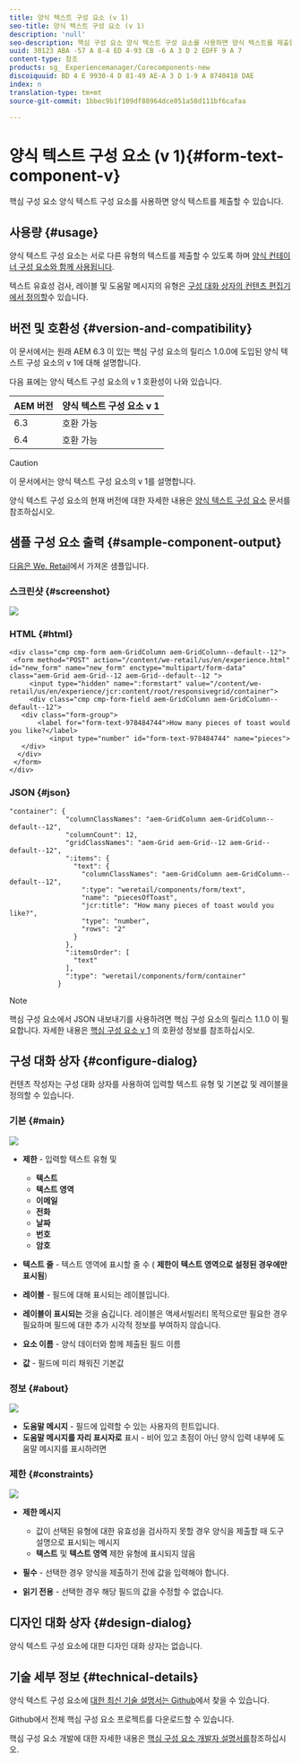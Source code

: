 ```yaml
---
title: 양식 텍스트 구성 요소 (v 1)
seo-title: 양식 텍스트 구성 요소 (v 1)
description: 'null'
seo-description: 핵심 구성 요소 양식 텍스트 구성 요소를 사용하면 양식 텍스트를 제출할 수 있습니다.
uuid: 30123 ABA -57 A 8-4 ED 4-93 CB -6 A 3 D 2 EDFF 9 A 7
content-type: 참조
products: sg_ Experiencemanager/Corecomponents-new
discoiquuid: BD 4 E 9930-4 D 81-49 AE-A 3 D 1-9 A 8740418 DAE
index: n
translation-type: tm+mt
source-git-commit: 1bbec9b1f109df88964dce051a58d111bf6cafaa

---
```



# 양식 텍스트 구성 요소 (v 1){#form-text-component-v}

핵심 구성 요소 양식 텍스트 구성 요소를 사용하면 양식 텍스트를 제출할 수 있습니다.

## 사용량 {#usage}

양식 텍스트 구성 요소는 서로 다른 유형의 텍스트를 제출할 수 있도록 하며 [양식 컨테이너 구성 요소와 함께 사용됩니다](form-container.md).

텍스트 유효성 검사, 레이블 및 도움말 메시지의 유형은 [구성 대화 상자의 컨텐츠 편집기에서 정의할](form-text-v1.md#main-pars_title)수 있습니다.

## 버전 및 호환성 {#version-and-compatibility}

이 문서에서는 원래 AEM 6.3 이 있는 핵심 구성 요소의 릴리스 1.0.0에 도입된 양식 텍스트 구성 요소의 v 1에 대해 설명합니다.

다음 표에는 양식 텍스트 구성 요소의 v 1 호환성이 나와 있습니다.

| AEM 버전 | 양식 텍스트 구성 요소 v 1 |
|--- |--- |
| 6.3 | 호환 가능 |
| 6.4 | 호환 가능 |

>[!CAUTION]
>
>이 문서에서는 양식 텍스트 구성 요소의 v 1를 설명합니다.
>
>양식 텍스트 구성 요소의 현재 버전에 대한 자세한 내용은 [양식 텍스트 구성 요소](form-text.md) 문서를 참조하십시오.

## 샘플 구성 요소 출력 {#sample-component-output}

[다음은 We. Retail](https://helpx.adobe.com/experience-manager/6-4/sites/developing/using/we-retail.html)에서 가져온 샘플입니다.

### 스크린샷 {#screenshot}

![](assets/chlimage_1-22.png)

### HTML {#html}

```
<div class="cmp cmp-form aem-GridColumn aem-GridColumn--default--12">
 <form method="POST" action="/content/we-retail/us/en/experience.html" id="new_form" name="new_form" enctype="multipart/form-data" class="aem-Grid aem-Grid--12 aem-Grid--default--12 ">
     <input type="hidden" name=":formstart" value="/content/we-retail/us/en/experience/jcr:content/root/responsivegrid/container">
     <div class="cmp cmp-form-field aem-GridColumn aem-GridColumn--default--12">
   <div class="form-group">
       <label for="form-text-978484744">How many pieces of toast would you like?</label>
          <input type="number" id="form-text-978484744" name="pieces">
   </div>
  </div>
 </form>
</div>
```

### JSON {#json}

```
"container": {
              "columnClassNames": "aem-GridColumn aem-GridColumn--default--12",
              "columnCount": 12,
              "gridClassNames": "aem-Grid aem-Grid--12 aem-Grid--default--12",
              ":items": {
                "text": {
                  "columnClassNames": "aem-GridColumn aem-GridColumn--default--12",
                  ":type": "weretail/components/form/text",
                  "name": "piecesOfToast",
                  "jcr:title": "How many pieces of toast would you like?",
                  "type": "number",
                  "rows": "2"
                }
              },
              ":itemsOrder": [
                "text"
              ],
              ":type": "weretail/components/form/container"
            }
```

>[!NOTE]
>
>핵심 구성 요소에서 JSON 내보내기를 사용하려면 핵심 구성 요소의 릴리스 1.1.0 이 필요합니다. 자세한 내용은 [핵심 구성 요소 v 1](versions.md#main-pars_title_236368006) 의 호환성 정보를 참조하십시오.

## 구성 대화 상자 {#configure-dialog}

컨텐츠 작성자는 구성 대화 상자를 사용하여 입력할 텍스트 유형 및 기본값 및 레이블을 정의할 수 있습니다.

### 기본 {#main}

![](assets/chlimage_1-23.png)

* **제한** - 입력할 텍스트 유형 및

   * **텍스트**
   * **텍스트 영역**
   * **이메일**
   * **전화**
   * **날짜**
   * **번호**
   * **암호**

* **텍스트 줄** - 텍스트 영역에 표시할 줄 수 ( **제한이** **텍스트 영역으로 설정된 경우에만 표시됨**)

* **레이블** - 필드에 대해 표시되는 레이블입니다.
* **레이블이 표시되는** 것을 숨깁니다. 레이블은 액세서빌러티 목적으로만 필요한 경우 필요하며 필드에 대한 추가 시각적 정보를 부여하지 않습니다.
* **요소 이름** - 양식 데이터와 함께 제출된 필드 이름
* **값** - 필드에 미리 채워진 기본값

### 정보 {#about}

![](assets/chlimage_1-24.png)

* **도움말 메시지** - 필드에 입력할 수 있는 사용자의 힌트입니다.
* **도움말 메시지를 자리 표시자로** 표시 - 비어 있고 초점이 아닌 양식 입력 내부에 도움말 메시지를 표시하려면

### 제한 {#constraints}

![](assets/chlimage_1-25.png)

* **제한 메시지**

   * 값이 선택된 유형에 대한 유효성을 검사하지 못할 경우 양식을 제출할 때 도구 설명으로 표시되는 메시지
   * **텍스트** 및 **텍스트 영역** 제한 유형에 표시되지 않음

* **필수** - 선택한 경우 양식을 제출하기 전에 값을 입력해야 합니다.
* **읽기 전용** - 선택한 경우 해당 필드의 값을 수정할 수 없습니다.

## 디자인 대화 상자 {#design-dialog}

양식 텍스트 구성 요소에 대한 디자인 대화 상자는 없습니다.

## 기술 세부 정보 {#technical-details}

양식 텍스트 구성 요소에 [대한 최신 기술 설명서는 Github](https://github.com/adobe/aem-core-wcm-components/tree/master/content/src/content/jcr_root/apps/core/wcm/components/form/text/v1/text)에서 찾을 수 있습니다.

Github에서 전체 핵심 구성 요소 프로젝트를 다운로드할 수 있습니다.

핵심 구성 요소 개발에 대한 자세한 내용은 [핵심 구성 요소 개발자 설명서를](developing.md)참조하십시오.
